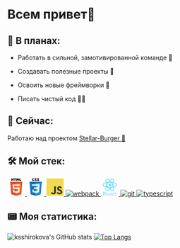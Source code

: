 # Всем привет👋


## 🚀 В планах:

- Работать в сильной, замотивированной команде 💪

- Создавать полезные проекты  🧠

- Освоить новые фреймворки 🤖

- Писать чистый код 👩‍💻

## 📅 Сейчас:

Работаю над проектом <a href="https://github.com/ksshirokova/react-burger" target="_blank">Stellar-Burger 🍔</a>

## 🛠️ Мой стек:
<p>
    <a href="https://www.w3.org/html/" target="_blank"> <img src="https://raw.githubusercontent.com/devicons/devicon/master/icons/html5/html5-original-wordmark.svg" alt="html5" width="40" height="40"/> </a>
    <a href="https://www.w3schools.com/css/" target="_blank"> <img src="https://raw.githubusercontent.com/devicons/devicon/master/icons/css3/css3-original-wordmark.svg" alt="css3" width="40" height="40"/> </a>
    <a href="https://developer.mozilla.org/en-US/docs/Web/JavaScript" target="_blank"> <img src="https://raw.githubusercontent.com/devicons/devicon/master/icons/javascript/javascript-original.svg" alt="javascript" width="40" height="40"/> </a>
<a href="https://webpack.js.org/" target="_blank"> <img src="https://www.vectorlogo.zone/logos/js_webpack/js_webpack-icon.svg" alt="webpack" width="40" height="40"/> </a>
<a href="https://reactjs.org/" target="_blank"> <img src="https://raw.githubusercontent.com/devicons/devicon/master/icons/react/react-original-wordmark.svg" alt="react" width="40" height="40"/> </a>
<a href="https://git-scm.com/" target="_blank"> <img src="https://www.vectorlogo.zone/logos/git-scm/git-scm-icon.svg" alt="git" width="40" height="40"/> </a>
<a href="https://www.typescriptlang.org/" title="TypeScript"><img src="https://www.vectorlogo.zone/logos/typescriptlang/typescriptlang-icon.svg" alt="typescript" width="40" height="40" /></a>
</p>

## 📟 Моя статистика:
![ksshirokova's GitHub stats](https://github-readme-stats.vercel.app/api?username=ksshirokova&show_icons=true&theme=transparent)
[![Top Langs](https://github-readme-stats.vercel.app/api/top-langs/?username=ksshirokova&layout=compact)](https://github.com/ksshirokova/github-readme-stats)
